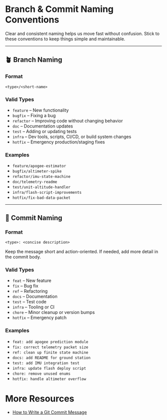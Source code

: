 # Branch & Commit Naming Conventions

Clear and consistent naming helps us move fast without confusion. Stick to these conventions to keep things simple and maintainable.

---

## 🪴 Branch Naming

### Format

```
<type>/<short-name>
```

### Valid Types

* `feature` – New functionality
* `bugfix` – Fixing a bug
* `refactor` – Improving code without changing behavior
* `doc` – Documentation updates
* `test` – Adding or updating tests
* `infra` – Dev tools, scripts, CI/CD, or build system changes
* `hotfix` – Emergency production/staging fixes

### Examples

* `feature/apogee-estimator`
* `bugfix/altimeter-spike`
* `refactor/imu-state-machine`
* `doc/telemetry-readme`
* `test/unit-altitude-handler`
* `infra/flash-script-improvements`
* `hotfix/fix-bad-data-packet`

---

## 💬 Commit Naming

### Format

```
<type>: <concise description>
```

Keep the message short and action-oriented. If needed, add more detail in the commit body.

### Valid Types

* `feat` – New feature
* `fix` – Bug fix
* `ref` – Refactoring
* `docs` – Documentation
* `test` – Test code
* `infra` – Tooling or CI
* `chore` – Minor cleanup or version bumps
* `hotfix` – Emergency patch

### Examples

* `feat: add apogee prediction module`
* `fix: correct telemetry packet size`
* `ref: clean up finite state machine`
* `docs: add README for ground station`
* `test: add IMU integration test`
* `infra: update flash deploy script`
* `chore: remove unused enums`
* `hotfix: handle altimeter overflow`

# More Resources
- [How to Write a Git Commit Message](https://cbea.ms/git-commit/)

